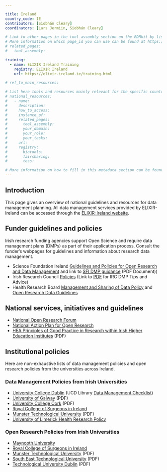 ```yaml
---

title: Ireland
country_code: IE
contributors: [Siobhán Cleary]
coordinators: [Lars Jermiin, Siobhán Cleary]

# Link to other pages in the tool assembly section on the RDMkit by listing the page_id.
# More information on which page_id you can use can be found at https://rdmkit.elixir-europe.org/website_overview 
# related_pages:
#   tool_assembly:

training:
  - name: ELIXIR Ireland Training
    registry: ELIXIR Ireland
    url: https://elixir-ireland.ie/training.html

# ref_to_main_resources: 

# List here tools and resources mainly relevant for the specific country
# national_resources: 
#   - name:
#     description:
#     how_to_access: 
#     instance_of: 
#     related_pages:
#       tool_assembly: 
#       your_domain: 
#       your_role: 
#       your_tasks:
#     url:
#     registry:
#       biotools:
#       fairsharing:
#       tess:

# More information on how to fill in this metadata section can be found here https://rdmkit.elixir-europe.org/page_metadata
---
```


<!-- Please take in mind our style guide https://rdmkit.elixir-europe.org/style_guide when writing the content of this page. -->
<!---All the resources added above will appear on the table at the bottom of the page--->

<!---Following information for the page text--->
<!---Use this template as guidance, all fields are optional. Feel free to modify any section if you think it is necessary--->
<!---If the information is already in another resource, please include the link instead of duplicating information--->
<!---Please focus on resources that are relevant for the whole country for life sciences--->

## Introduction 

This page gives an overview of national guidelines and resources for data management planning. All data management services provided by ELIXIR-Ireland can be accessed through the [ELIXIR-Ireland website](https://elixir-ireland.ie).


## Funder guidelines and policies

Irish research funding agencies support Open Science and require data management plans (DMPs) as part of their application process. Consult the funder’s webpages for guidelines and information about research data management.

* Science Foundation Ireland [Guidelines and Policies for Open Research and Data Management](https://www.sfi.ie/funding/sfi-policies-and-guidance/open-research/) and link to [SFI DMP guidance](https://www.sfi.ie/funding/sfi-policies-and-guidance/open-research/SFI-DMP-Guidance-FINAL-140322.pdf) (PDF Document)) 
* Irish Research Council [Policies](https://research.ie/about-us/policies/) (Link to [PDF](https://research.ie/assets/uploads/2017/05/Data-Management-Plans-Tips-Advice.pdf) for IRC DMP Tips and Advice)
* Health Research Board [Management and Sharing of Data Policy](https://www.hrb.ie/funding/manage-a-grant/grant-policies/management-and-sharing-of-research-data/) and [Open Research Data Guidelines](https://hrbopenresearch.org/for-authors/data-guidelines)


## National services, initiatives and guidelines

* [National Open Research Forum](https://norf.ie/about-norf/) 
* [National Action Plan for Open Research](https://norf.ie/national-action-plan/)
* [HEA Principles of Good Practice in Research within Irish Higher Education Institutes](https://hea.ie/assets/uploads/2022/12/High-res-links-v3-HEA-Principles-of-Good-Practice-in-Research-within-Irish-Higher-Education-Institutions.pdf) (PDF)

## Institutional policies
Here are non-exhaustive lists of data management policies and open research policies from the universities across Ireland.

### Data Management Policies from Irish Universities

* [University College Dublin](https://www.ucd.ie/researchethics/informationforresearchers/researchethicsdatamanagement/) (UCD Library [Data Management Checklist](https://libguides.ucd.ie/ld.php?content_id=32484988))
* [University of Galway](https://www.universityofgalway.ie/media/staffsub-sites/researchoffice/files/Research-Data-Management-Policy-(QA509).pdf) (PDF)
* [University College Cork](https://www.ucc.ie/en/media/research/researchatucc/researchculture/policiesproceduresandguidelines/UCCResearchDataManagementPolicy.pdf) (PDF)
* [Royal College of Surgeons in Ireland](https://drive.google.com/file/d/1mCM4hHK97cMJFKh0dm5mZ5tn8FdBnAHB/view)
* [Munster Technological University](https://www.mtu.ie/media/mtu-website/governance/policies-and-publications/academic-council-policies-and-regulations/research-innovation-and-postgraduate-study/Research-Data-Management-Policy.pdf) (PDF)
* [University of Limerick Health Research Policy](https://www.ul.ie/media/23713/download?inline)

### Open Research Policies from Irish Universities
* [Maynooth University](https://nuim.libguides.com/ld.php?content_id=33703942)
* [Royal College of Surgeons in Ireland](https://drive.google.com/file/d/1vXnxf-K9KZa78-PmWRY9Q4vZpb-qBG6S/view?usp=sharing)
* [Munster Technological University](https://www.mtu.ie/media/mtu-website/governance/policies-and-publications/academic-council-policies-and-regulations/research-innovation-and-postgraduate-study/Open-Access-Policy.pdf) (PDF)
* [South East Technological University](https://www.wit.ie/images/uploads/Research_PDF/WIT_Open_Research_Policy_v2.pdf) (PDF)
* [Technological University Dublin](https://arrow.tudublin.ie/open_access_policy.pdf) (PDF)

